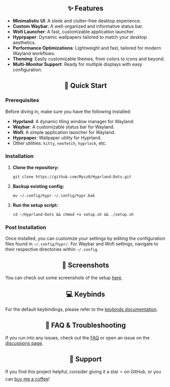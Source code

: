 <h2 align="center">✨ Features</h2>

<ul>
    <li><strong>Minimalistic UI</strong>: A sleek and clutter-free desktop experience.</li>
    <li><strong>Custom Waybar</strong>: A well-organized and informative status bar.</li>
    <li><strong>Wofi Launcher</strong>: A fast, customizable application launcher.</li>
    <li><strong>Hyprpaper</strong>: Dynamic wallpapers tailored to match your desktop aesthetics.</li>
    <li><strong>Performance Optimizations</strong>: Lightweight and fast, tailored for modern Wayland workflows.</li>
    <li><strong>Theming</strong>: Easily customizable themes, from colors to icons and beyond.</li>
    <li><strong>Multi-Monitor Support</strong>: Ready for multiple displays with easy configuration.</li>
</ul>

<h2 align="center">🚀 Quick Start</h2>

<h3>Prerequisites</h3>
<p>
    Before diving in, make sure you have the following installed:
</p>
<ul>
    <li><strong>Hyprland</strong>: A dynamic tiling window manager for Wayland.</li>
    <li><strong>Waybar</strong>: A customizable status bar for Wayland.</li>
    <li><strong>Wofi</strong>: A simple application launcher for Wayland.</li>
    <li><strong>Hyprpaper</strong>: Wallpaper utility for Hyprland.</li>
    <li>Other utilities: <code>kitty</code>, <code>neofetch</code>, <code>hyprlock</code>, etc.</li>
</ul>

<h3>Installation</h3>
<ol>
    <li>
        <strong>Clone the repository:</strong>
        <pre><code>git clone https://github.com/Mysz0/Hyprland-Dots.git</code></pre>
    </li>
    <li>
        <strong>Backup existing config:</strong>
        <pre><code>mv ~/.config/hypr ~/.config/hypr.bak</code></pre>
    </li>
    <li>
        <strong>Run the setup script:</strong>
        <pre><code>cd ~/Hyprland-Dots && chmod +x setup.sh && ./setup.sh</code></pre>
    </li>
</ol>

<h3>Post Installation</h3>
<p>Once installed, you can customize your settings by editing the configuration files found in <code>~/.config/hypr/</code>. For Waybar and Wofi settings, navigate to their respective directories within <code>~/.config</code>.</p>

<h2 align="center">📸 Screenshots</h2>
<p>
  You can check out some screenshots of the setup <a href="https://github.com/Mysz0/Hyprland-Dots/Screenshots">here</a>.
</p>

<h2 align="center">💻 Keybinds</h2>
<p>For the default keybindings, please refer to the <a href="https://github.com/yourusername/Hyprland-Dots/wiki/Keybinds">keybinds documentation</a>.</p>

<h2 align="center">📖 FAQ & Troubleshooting</h2>
<p>If you run into any issues, check out the <a href="https://github.com/yourusername/Hyprland-Dots/wiki/FAQ">FAQ</a> or open an issue on the <a href="https://github.com/yourusername/Hyprland-Dots/discussions">discussions page</a>.</p>

<h2 align="center">💖 Support</h2>
<p>If you find this project helpful, consider giving it a star ⭐ on GitHub, or you can <a href="https://ko-fi.com/yourkofi">buy me a coffee</a>!</p>
